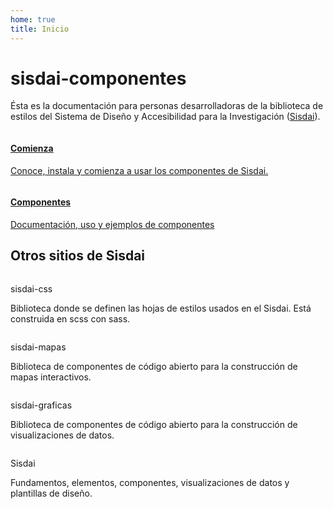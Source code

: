 ```yaml
---
home: true
title: Inicio
---
```

<div class="contenedor ancho-lectura">
  <h1>sisdai-componentes</h1>
  <p>
    Ésta es la documentación para personas desarrolladoras de la biblioteca 
    de estilos del Sistema de Diseño y Accesibilidad para la Investigación  
    (<a href="https://sisdai.conacyt.mx/" target="_blank">Sisdai</a>).      
  </p>

</div>
 


<div class="contenedor ancho-fijo p-b-maximo">
  <div class="flex">
    <div class="columna-8">
      <a class="tarjeta tarjeta-hipervinculo-interno" href="/accesibilidad/cambio-fuente/">
      <img loading="lazy" class="tarjeta-imagen" src="https://cdn.conahcyt.mx/sisdai/sisdai-componentes/comienza.webp" alt=""/>
      <div class="tarjeta-cuerpo">
        <h4>Comienza</h4>
          <p>
            Conoce, instala y comienza a usar los componentes de Sisdai.
          </p>
      </div>
      </a>
    </div>
    <div class="columna-8">
      <a class="tarjeta tarjeta-hipervinculo-interno" href="/accesibilidad/cambio-fuente/">
      <img loading="lazy" class="tarjeta-imagen" src="https://cdn.conahcyt.mx/sisdai/sisdai-componentes/componentes.png" alt=""/>
      <div class="tarjeta-cuerpo">
        <h4>Componentes</h4>
          <p>
            Documentación, uso y ejemplos de componentes
          </p>
      </div>
      </a>
    </div>
  </div>
  <div>
    <h2>Otros sitios de Sisdai</h2>
    <div class="flex">
      <div class="columna-8">
        <div class="tarjeta tarjeta-horizontal">
          <img class="tarjeta-imagen" src="https://cdn.conahcyt.mx/sisdai/sisdai-componentes/sisdai-css.webp" alt="">
          <div class="tarjeta-cuerpo">
            <p class="tarjeta-titulo">sisdai-css</p>
            <p>Biblioteca donde se definen las hojas de estilos usados en el Sisdai. Está construida en scss con sass.</p>
          </div>
          <div class="tarjeta-pie">
            <SisdaiEnlaceExterno 
              class="boton boton-primario boton-chico" 
              enlace="https://sisdai-css.conahcyt.mx/" 
              texto="Ir a documentación" 
              aria-label="Ir a documentación de sisdai-css"/>
            <SisdaiEnlaceExterno 
              class="boton boton-secundario boton-chico" 
              enlace="https://codigo.conahcyt.mx/sisdai/sisdai-css" 
              texto="Ir a repositorio" 
              aria-label="Ir a repositorio de sisdai-css"/>
          </div>
        </div>
      </div>
      <div class="columna-8">
        <div class="tarjeta tarjeta-horizontal">
          <img class="tarjeta-imagen" src="https://cdn.conahcyt.mx/sisdai/sisdai-componentes/sisdai-mapas.webp" alt="">
          <div class="tarjeta-cuerpo">
            <p class="tarjeta-titulo">sisdai-mapas</p>
            <p>Biblioteca de componentes de código abierto para la construcción de mapas interactivos.</p>
          </div>
          <div class="tarjeta-pie">
            <SisdaiEnlaceExterno 
              class="boton boton-primario boton-chico" 
              enlace="https://sisdai-mapas.conahcyt.mx/" 
              texto="Ir a documentación" 
              aria-label="Ir a documentación de sisdai-mapas"/>
            <SisdaiEnlaceExterno 
              class="boton boton-secundario boton-chico" 
              enlace="https://codigo.conahcyt.mx/sisdai/sisdai-mapas" 
              texto="Ir a repositorio" 
              aria-label="Ir a repositorio de sisdai-mapas"/>
          </div>
        </div>
      </div>
      <div class="columna-8">
        <div class="tarjeta tarjeta-horizontal">
          <img class="tarjeta-imagen" src="https://cdn.conahcyt.mx/sisdai/sisdai-componentes/sisdai-graficas.webp" alt="">
          <div class="tarjeta-cuerpo">
            <p class="tarjeta-titulo">sisdai-graficas</p>
            <p>Biblioteca de componentes de código abierto para la construcción de visualizaciones de datos.</p>
          </div>
          <div class="tarjeta-pie">
            <SisdaiEnlaceExterno 
              class="boton boton-primario boton-chico" 
              enlace="https://sisdai-graficas.conahcyt.mx/" 
              texto="Ir a documentación" 
              aria-label="Ir a documentación de sisdai-graficas"/>
            <SisdaiEnlaceExterno 
              class="boton boton-secundario boton-chico" 
              enlace="https://codigo.conahcyt.mx/sisdai/sisdai-graficas" 
              texto="Ir a repositorio" 
              aria-label="Ir a repositorio de sisdai-graficas"/>
          </div>
        </div>
      </div>
      <div class="columna-8">
        <div class="tarjeta tarjeta-horizontal">
          <img class="tarjeta-imagen" src="https://cdn.conahcyt.mx/sisdai/sisdai-componentes/sisdai-portal.webp" alt="">
          <div class="tarjeta-cuerpo">
            <p class="tarjeta-titulo">Sisdai</p>
            <p>Fundamentos, elementos, componentes, visualizaciones de datos y plantillas de diseño.</p>
          </div>
          <div class="tarjeta-pie">
            <SisdaiEnlaceExterno 
              class="boton boton-primario boton-chico" 
              enlace="https://sisdai.conahcyt.mx/" 
              texto="Ir a Sisdai" 
              aria-label="Ir a pagina de Sisdai"/>
          </div>
        </div>
      </div>
    </div>
  </div>
</div>

